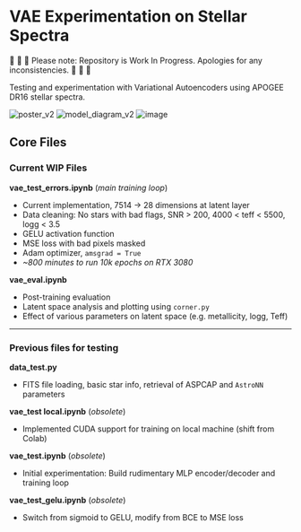 <h1>VAE Experimentation on Stellar Spectra</h1>

🚧 🚧 🚧 Please note: Repository is Work In Progress. Apologies for any inconsistencies. 🚧 🚧 🚧


Testing and experimentation with Variational Autoencoders using APOGEE DR16 stellar spectra.

![poster_v2](https://user-images.githubusercontent.com/35126600/168721754-23a79258-450e-4c64-9975-3ebbbfa6d738.png)
![model_diagram_v2](https://user-images.githubusercontent.com/35126600/168725167-fe86723a-a786-4937-a44d-f98a2d923e61.png)
![image](https://user-images.githubusercontent.com/35126600/151688313-0b84ace6-390a-410a-8255-795f42330d1f.png)


<h2>Core Files</h2>

<h3>Current WIP Files</h3>

**vae_test_errors.ipynb** (*main training loop*)
- Current implementation, 7514 -> 28 dimensions at latent layer
- Data cleaning: No stars with bad flags, SNR > 200, 4000 < teff < 5500, logg < 3.5
- GELU activation function
- MSE loss with bad pixels masked 
- Adam optimizer, `amsgrad = True`
- *~800 minutes to run 10k epochs on RTX 3080*

**vae_eval.ipynb**
- Post-training evaluation
- Latent space analysis and plotting using `corner.py` 
- Effect of various parameters on latent space (e.g. metallicity, logg, Teff)

---

<h3>Previous files for testing</h3>

**data_test.py**
- FITS file loading, basic star info, retrieval of ASPCAP and `AstroNN` parameters

**vae_test local.ipynb** (*obsolete*)
- Implemented CUDA support for training on local machine (shift from Colab)

**vae_test.ipynb** (*obsolete*)
- Initial experimentation: Build rudimentary MLP encoder/decoder and training loop 

**vae_test_gelu.ipynb** (*obsolete*)
- Switch from sigmoid to GELU, modify from BCE to MSE loss


